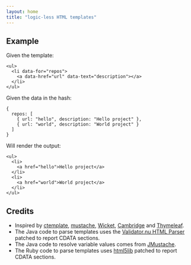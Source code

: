```yaml
---
layout: home
title: "logic-less HTML templates"
---
```


## Example

Given the template:

    <ul>
      <li data-for="repos">
        <a data-href="url" data-text="description"></a>
      </li>
    </ul>

Given the data in the hash:

    {
      repos: [
        { url: "hello", description: "Hello project" },
        { url: "world", description: "World project" }
      ]
    }

Will render the output:

    <ul>
      <li>
        <a href="hello">Hello project</a>
      </li>
      <li>
        <a href="world">World project</a>
      </li>
    </ul>


## Credits

  * Inspired by
    [ctemplate](http://code.google.com/p/google-ctemplate/),
    [mustache](http://mustache.github.com/),
    [Wicket](http://wicket.apache.org/),
    [Cambridge](http://code.google.com/p/cambridge/) and
    [Thymeleaf](http://www.thymeleaf.org/).
  * The Java code to parse templates uses the
    [Validator.nu HTML Parser](http://about.validator.nu/htmlparser/)
    patched to report CDATA sections.
  * The Java code to resolve variable values comes from
    [JMustache](https://github.com/samskivert/jmustache).
  * The Ruby code to parse templates uses
    [html5lib](http://code.google.com/p/html5lib/)
    patched to report CDATA sections.
